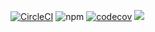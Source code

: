 [![CircleCI](https://circleci.com/gh/MrDeyi/Versatile-Developers.svg?style=svg)](https://app.circleci.com/pipelines/github/MrDeyi/Versatile-Developers)
![npm](https://img.shields.io/npm/v/npm)
[![codecov](https://codecov.io/gh/MrDeyi/Versatile-Developers/branch/master/graph/badge.svg?token=RJPDG1L139)](https://codecov.io/gh/MrDeyi/Versatile-Developers)
<a href="https://codecov.io/gh/MrDeyi/Versatile-Developers" > 
 <img src="https://codecov.io/gh/MrDeyi/Versatile-Developers/branch/master/graph/badge.svg?token=RJPDG1L139"/> 
 </a>
